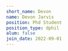 ```yaml
---
short_name: Devon
name: Devon Jarvis
position: Phd Student
position_type: dphil
alum: false
join_date: 2022-09-01
---
```



